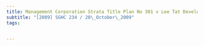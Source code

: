 ```yaml
---
title: Management Corporation Strata Title Plan No 301 v Lee Tat Development Pte Ltd 
subtitle: "[2009] SGHC 234 / 20\_October\_2009"
tags:


---
```


